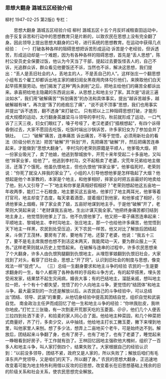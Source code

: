 ### 思想大翻身  潞城五区经验介绍
柳村
1947-02-25
第2版()
专栏：

　　思想大翻身
    潞城五区经验介绍
    柳村
    潞城五区十五个月反奸减租查田运动中，由于反复诉苦和行动中的思想教育只是片断的，以致农民在思想上没有完全翻了身。因此领导上提出思想大翻身的口号，进行系统的思想教育。在运动中获得几点经验：
  （一）打破各种各样的阻碍思想把诉苦形成运动
    诉苦是个老经验，但诉透苦，形成运动却是一个难题，因为有各种各样的阻碍思想，首先是“丢人思想”，陈村公安员史全保要过饭，他认为今天当了干部，提起过去要饭怪丢人的，自己不诉，光追群众诉，群众看见他要饭还不诉，当然也不诉，解决这思想，我们提出：“丢人是丢旧社会的人，丢地主的人，不是丢自己的人”。这样张庄一个翻思想小组有五个雇工却都诉出地主家的媳妇闺女黑夜用肉体勾引他们，来换取他们白天起早搭黑狠劳动。他们揭发了这种“两头剥削”之后，把地主给他们的痛苦全都诉出来。承喜把给地主隐藏的东西说出来，从思想上和地主分了家。其次是“话说三遍淡如水”，我们用“破解痛苦”“拆划痛苦”的办法和具体事实，提出“越诉苦越多，越破解越有味”。再次是“落了的疮痂忘了痛”，“说不说不顶事”思想，我们也用事实并提出“诉不透苦，翻不透身”来打破它。
    只有把以上三种阻碍思想打破，才能形成大规模的运动，太行翻身英雄梁马斗领导的李村沟，秋前就形成了运动，一口气诉了三天三夜，妇女们眼红了，嗓子号哑了，老汉老婆们“插根想起”，有四个诉得昏倒过去，大家不愿回去吃饭，吃饭时端出沙锅诉苦，许多家妇女为了参加会并了锅灶。
  （二）“破解”痛苦，连串痛苦
    诉出痛苦，不等于觉悟，必须用新社会的看法（阶级分析方法）把苦“破解”开“拆划”开，先把痛苦“破解”开，然后把痛苦连串起来，才能做到“思想大翻身”。
    李村沟的老荣则原籍是平顺人，他爹吸大烟，把一份家业吸光了，卖了他娘，他逃到黎城放牛，开荒十来年受起二十多亩地，又叫他“摔家业爹，给他了”，他逃到李村沟，交不起租卖了老婆，灾荒年兄弟给地主做活，还落了个饿死。他虽仇恨地主，但也仇恨他“摔家业爹”。他爹临死时，老荣则说：“你死了就没人摔我的家业了”。小组的人引导他想他爹是怎样吸起了大烟？他想起是他个本家教的，本家是个地主，和他爹相好，摔家业时把五亩最好的地卖给了他，别人又引导了一下“地主和你爹是真相好假相好？”老荣则想起他这五亩地一年收两季，能打二十石粮食，地主要买这五亩地，他爹打了地主两耳光，他爹等着打官司，地主却变了态度，每天拿着酒壶，提着烟灯到他家，和他爹成了相好，引诱他爹染上烟瘾，摔了家业卖了娘，五亩好地谋到地主手。于是他“破解”开了，老荣则大哭起来说：“老财谋我五亩地，生出计谋灭我全家。”他把终身痛苦都归结到地主身上，他觉悟到他爹上了当，他不仇恨他爹了。他又把一辈子痛苦连串起来：平顺地主、黎城地主、李村沟地主、张庄地主，那一个也给他许多痛苦，他觉悟到天下地主一样黑，农民到处受压迫，天下农民一样苦。他又对比了解放后团结起来，斗倒了王茂林，要房有了房，要地有了地，还娶了老婆，他说：“我五十三了，要不是毛主席我想也想不到活这末两天，我能爬动一天，要为群众服上一天务。”这样老荣则就从历史上觉悟起来。
    在破解与连串的过程中，许多农民思想来了个大翻身，许多人由仇恨狗腿翻到仇恨地主，从埋怨爹娘翻到仇恨旧社会，大家找到了对头，看穿了旧社会，思想上“开了窍”。认识到旧社会的制度与思想，像变戏法一样“捉虎”人。
  （三）总结一生翻身要求和地主斗争的经验
    农民的一生是要求翻身的一生，每个人都用了各种各样的手段和斗争方式，有的起早搭黑，埋头苦受闹发家，结果禁不起生灾闹病，婚丧大事；有的巴结地主，溜舐亲戚，想叫地主拉一把，十个有十个都失望，觉悟了的个人向地主斗争，更觉悟的“结团体”和地主斗争，最大最深刻的一次还是解放以后。从农民自己的斗争经验中，可以总结出“团结、领导、武装”的重要，从他切身经验中提高其团结自觉，组织自觉和武装自觉。
    南金政治主任尹而成回忆了他一生和地主斗争的经验：“你哄我肚皮，我哄你地皮。”打忙工三张锄，有一次割麦开荒那天吃的玉菱面、＠＠，他们几个人便丢三拉四到处洒下麦子，和拾麦的家人同心合了面。他给地主种菜园，和几个种菜把式商量好，齐了行，多卖少交，从中抽钱，他给地主打长工撇玉菱，撇下来埋到地里，叫他家里人来刨。想了多少法，想弄上二亩地买个老牛，可是始终达不到。解放后，团结起来斗争翻了身，也有了房子，也有了地了，也有了老婆了，睡觉起来一睁眼看到好房子，干工作就有劲了。王林回忆因地主强砍他大槐树，组织了一百多人和地主斗争，叫人家打倒四个，结果失败了。大家根据自己的经验认识到：“以前没多领导，团结不紧，政府又是人家的，所以失败了；解放后咱们有毛泽东共产党领导，又是咱们的天下，所以翻了身。”
    农民的思想大翻身，正迅速地改变着可能为地主特务利用借以反攻的旧思想，改变着长在旧思想基础上残余的旧的阶级关系和社会关系，使农民思想完全解放。
